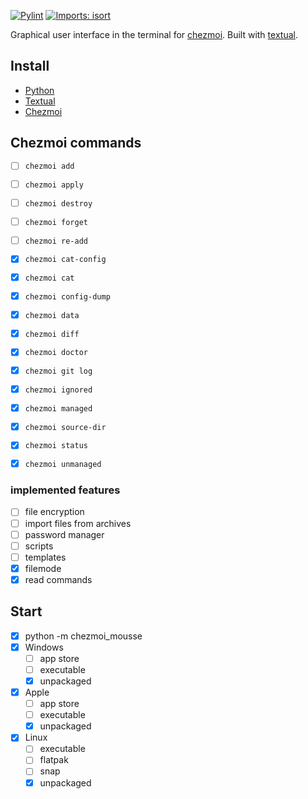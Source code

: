 [![Pylint](https://github.com/matmaer/chezmoi-mousse/actions/workflows/pylint.yml/badge.svg?branch=master)](https://github.com/matmaer/chezmoi-mousse/actions/workflows/pylint.yml)
[![Imports: isort](https://img.shields.io/badge/%20imports-isort-%231674b1?style=flat&labelColor=ef8336)](https://pycqa.github.io/isort/)

Graphical user interface in the terminal for [chezmoi](https://github.com/twpayne/chezmoi). Built with [textual](https://github.com/Textualize/textual).

## Install

- [Python](https://www.python.org/)
- [Textual](https://textual.textualize.io/)
- [Chezmoi](https://www.chezmoi.io/)

## Chezmoi commands

- [ ] `chezmoi add`
- [ ] `chezmoi apply`
- [ ] `chezmoi destroy`
- [ ] `chezmoi forget`
- [ ] `chezmoi re-add`
- [x] `chezmoi cat-config`
- [x] `chezmoi cat`
- [x] `chezmoi config-dump`
- [x] `chezmoi data`
- [x] `chezmoi diff`
- [x] `chezmoi doctor`
- [x] `chezmoi git log`
- [x] `chezmoi ignored`
- [x] `chezmoi managed`
- [x] `chezmoi source-dir`
- [x] `chezmoi status`
- [x] `chezmoi unmanaged`


### implemented features

- [ ] file encryption
- [ ] import files from archives
- [ ] password manager
- [ ] scripts
- [ ] templates
- [x] filemode
- [x] read commands

## Start

- [x] python -m chezmoi_mousse
- [x] Windows
  - [ ] app store
  - [ ] executable
  - [x] unpackaged
- [x] Apple
  - [ ] app store
  - [ ] executable
  - [x] unpackaged
- [x] Linux
  - [ ] executable
  - [ ] flatpak
  - [ ] snap
  - [x] unpackaged
